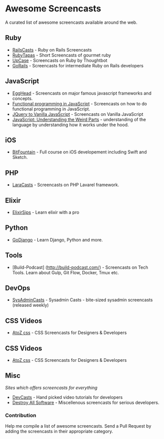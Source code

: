 # Awesome Screencasts

A curated list of awesome screencasts available around the web.


## Ruby
 * [RailsCasts](http://railscasts.com) - Ruby on Rails Screencasts 
 * [RubyTapas](http://www.rubytapas.com) - Short Screencasts of gourmet ruby
 * [UpCase](https://upcase.com) - Screencasts on Ruby by Thoughtbot
 * [GoRails](https://gorails.com) - Screencasts for intermediate Ruby on Rails developers

## JavaScript
  * [EggHead](https://egghead.io) - Screencasts on major famous javascript frameworks and concepts. 
  * [Functional programming in JavaScript](https://www.youtube.com/playlist?list=PL0zVEGEvSaeEd9hlmCXrk5yUyqUag-n84) - Screencasts on  how to do functional programming in JavaScript.
  *  [JQuery to Vanilla JavaScript](http://www.frontend.tv/all/) - Screencasts on Vanilla JavaScript
  *  [JavaScript: Understanding the Weird Parts](https://www.youtube.com/watch?v=Bv_5Zv5c-Ts) -  understanding of the language by understanding how it works under the hood.
## iOS 
  * [BitFountain](https://www.bitfountain.io/) - Full course on iOS developement including Swift and Sketch. 
  
## PHP
  * [LaraCasts](https://laracasts.com/) - Screencasts on PHP Lavarel framework.

## Elixir 
  * [ElixirSips](http://elixirsips.com) - Learn elixir with a pro

## Python
  * [GoDjango](https://godjango.com/) - Learn Django, Python and more. 

## Tools
  * [Build-Podcast] (http://build-podcast.com/) - Screencasts on Tech Tools. Learn about Gulp, Git Flow, Docker, Tmux etc.

## DevOps
  * [SysAdminCasts](https://sysadmincasts.com/) - Sysadmin Casts - bite-sized sysadmin screencasts (released weekly)
   
## CSS Videos
  * [AtoZ css](http://www.atozcss.com/videos/) - CSS Screencasts for Designers & Developers
  
## CSS Videos
  * [AtoZ css](http://www.atozcss.com/videos/) - CSS Screencasts for Designers & Developers   

## Misc
_Sites which offers screencasts for everything_
  * [DevCasts](https://www.devcasts.io/) - Hand picked video tutorials for developers
  * [Destroy All Software](https://www.destroyallsoftware.com/screencasts/catalog) - Miscellenous screencasts for serious developers.
  
### Contribution
Help me compile a list of awesome screencasts. Send a Pull Request by adding the screencasts in their appropriate category.
